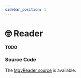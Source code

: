 ```yaml
---
sidebar_position: 1
---
```


# 🤓 Reader

**TODO**

### Source Code

The [MgvReader source](https://github.com/mangrovedao/mangrove-core/blob/master/src/periphery/MgvReader.sol) is available.